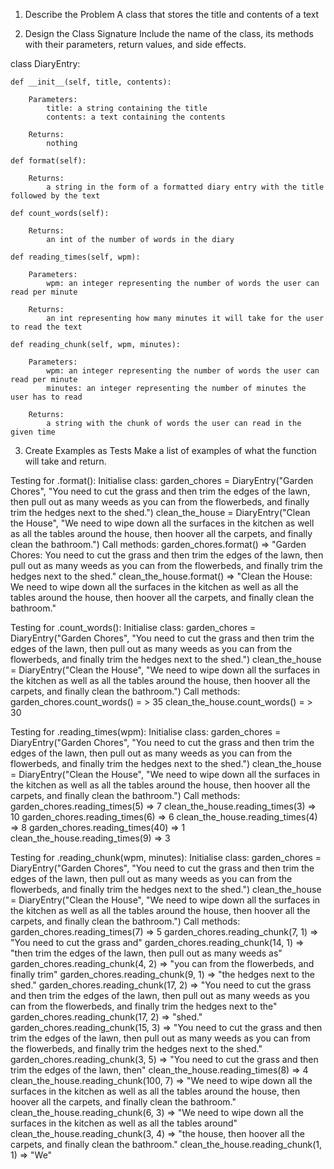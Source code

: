 1. Describe the Problem
A class that stores the title and contents of a text


2. Design the Class Signature
Include the name of the class, its methods with their parameters, return values, and side effects.

class DiaryEntry:

    def __init__(self, title, contents):

        Parameters:
            title: a string containing the title
            contents: a text containing the contents

        Returns:
            nothing
    
    def format(self):

        Returns:
            a string in the form of a formatted diary entry with the title followed by the text

    def count_words(self):

        Returns:
            an int of the number of words in the diary

    def reading_times(self, wpm):
        
        Parameters:
            wpm: an integer representing the number of words the user can read per minute

        Returns:
            an int representing how many minutes it will take for the user to read the text
        
    def reading_chunk(self, wpm, minutes):

        Parameters:
            wpm: an integer representing the number of words the user can read per minute
            minutes: an integer representing the number of minutes the user has to read
        
        Returns:
            a string with the chunk of words the user can read in the given time


3. Create Examples as Tests
Make a list of examples of what the function will take and return.

Testing for .format():
    Initialise class:
        garden_chores = DiaryEntry("Garden Chores", "You need to cut the grass and then trim the edges of the lawn, then pull out as many weeds as you can from the flowerbeds, and finally trim the hedges next to the shed.")
        clean_the_house = DiaryEntry("Clean the House", "We need to wipe down all the surfaces in the kitchen as well as all the tables around the house, then hoover all the carpets, and finally clean the bathroom.")
    Call methods:
        garden_chores.format() => "Garden Chores: You need to cut the grass and then trim the edges of the lawn, then pull out as many weeds as you can from the flowerbeds, and finally trim the hedges next to the shed."
        clean_the_house.format() => "Clean the House: We need to wipe down all the surfaces in the kitchen as well as all the tables around the house, then hoover all the carpets, and finally clean the bathroom."

Testing for .count_words():
    Initialise class:
        garden_chores = DiaryEntry("Garden Chores", "You need to cut the grass and then trim the edges of the lawn, then pull out as many weeds as you can from the flowerbeds, and finally trim the hedges next to the shed.")
        clean_the_house = DiaryEntry("Clean the House", "We need to wipe down all the surfaces in the kitchen as well as all the tables around the house, then hoover all the carpets, and finally clean the bathroom.")
    Call methods:
        garden_chores.count_words() = > 35
        clean_the_house.count_words() = > 30

Testing for .reading_times(wpm):
    Initialise class:
        garden_chores = DiaryEntry("Garden Chores", "You need to cut the grass and then trim the edges of the lawn, then pull out as many weeds as you can from the flowerbeds, and finally trim the hedges next to the shed.")
        clean_the_house = DiaryEntry("Clean the House", "We need to wipe down all the surfaces in the kitchen as well as all the tables around the house, then hoover all the carpets, and finally clean the bathroom.")
    Call methods:
        garden_chores.reading_times(5) => 7
        clean_the_house.reading_times(3) => 10
        garden_chores.reading_times(6) => 6
        clean_the_house.reading_times(4) => 8
        garden_chores.reading_times(40) => 1
        clean_the_house.reading_times(9) => 3

Testing for .reading_chunk(wpm, minutes):
    Initialise class:
        garden_chores = DiaryEntry("Garden Chores", "You need to cut the grass and then trim the edges of the lawn, then pull out as many weeds as you can from the flowerbeds, and finally trim the hedges next to the shed.")
        clean_the_house = DiaryEntry("Clean the House", "We need to wipe down all the surfaces in the kitchen as well as all the tables around the house, then hoover all the carpets, and finally clean the bathroom.")
    Call methods:
        garden_chores.reading_times(7) => 5
        garden_chores.reading_chunk(7, 1) => "You need to cut the grass and"
        garden_chores.reading_chunk(14, 1) => "then trim the edges of the lawn, then pull out as many weeds as"
        garden_chores.reading_chunk(4, 2) => "you can from the flowerbeds, and finally trim"
        garden_chores.reading_chunk(9, 1) => "the hedges next to the shed."
        garden_chores.reading_chunk(17, 2) => "You need to cut the grass and then trim the edges of the lawn, then pull out as many weeds as you can from the flowerbeds, and finally trim the hedges next to the"
        garden_chores.reading_chunk(17, 2) => "shed."
        garden_chores.reading_chunk(15, 3) => "You need to cut the grass and then trim the edges of the lawn, then pull out as many weeds as you can from the flowerbeds, and finally trim the hedges next to the shed."
        garden_chores.reading_chunk(3, 5) => "You need to cut the grass and then trim the edges of the lawn, then"
        clean_the_house.reading_times(8) => 4
        clean_the_house.reading_chunk(100, 7) => "We need to wipe down all the surfaces in the kitchen as well as all the tables around the house, then hoover all the carpets, and finally clean the bathroom."
        clean_the_house.reading_chunk(6, 3) => "We need to wipe down all the surfaces in the kitchen as well as all the tables around"
        clean_the_house.reading_chunk(3, 4) => "the house, then hoover all the carpets, and finally clean the bathroom."
        clean_the_house.reading_chunk(1, 1) => "We"

